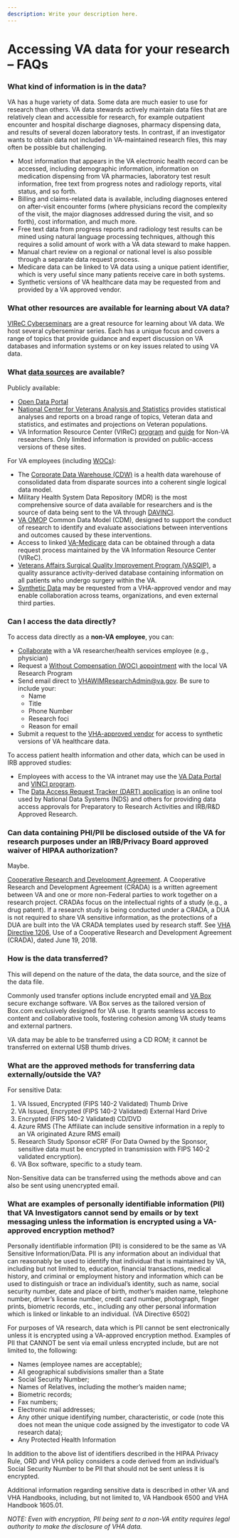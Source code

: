 ```yaml
---
description: Write your description here.
---
```


# Accessing VA data for your research – FAQs

### What kind of information is in the data?

VA has a huge variety of data. Some data are much easier to use for research than others. VA data stewards actively maintain data files that are relatively clean and accessible for research, for example outpatient encounter and hospital discharge diagnoses, pharmacy dispensing data, and results of several dozen laboratory tests. In contrast, if an investigator wants to obtain data not included in VA-maintained research files, this may often be possible but challenging.

- Most information that appears in the VA electronic health record can be accessed, including demographic information, information on medication dispensing from VA pharmacies, laboratory test result information, free text from progress notes and radiology reports, vital status, and so forth.
- Billing and claims-related data is available, including diagnoses entered on after-visit encounter forms (where physicians record the complexity of the visit, the major diagnoses addressed during the visit, and so forth), cost information, and much more.
- Free text data from progress reports and radiology test results can be mined using natural language processing techniques, although this requires a solid amount of work with a VA data steward to make happen.
- Manual chart review on a regional or national level is also possible through a separate data request process.
- Medicare data can be linked to VA data using a unique patient identifier, which is very useful since many patients receive care in both systems.
- Synthetic versions of VA healthcare data may be requested from and provided by a VA approved vendor.

### What other resources are available for learning about VA data?

[VIReC Cyberseminars](https://www.hsrd.research.va.gov/cyberseminars/) are a great resource for learning about VA data. We host several cyberseminar series. Each has a unique focus and covers a range of topics that provide guidance and expert discussion on VA databases and information systems or on key issues related to using VA data.

### What [data sources](https://vaww.vhadataportal.med.va.gov/Data-Sources/Data-Sources-Overview) are available?

Publicly available:

- [Open Data Portal](https://www.data.va.gov/)
- [National Center for Veterans Analysis and Statistics](https://www.va.gov/vetdata/) provides statistical analyses and reports on a broad range of topics, Veteran data and statistics, and estimates and projections on Veteran populations.
- VA Information Resource Center (VIReC) [program](http://www.virec.research.va.gov/) and [guide](https://www.virec.research.va.gov/Non-VA-Researchers/Info_for_NonVA_Researchers.pdf) for Non-VA researchers. Only limited information is provided on public-access versions of these sites.

For VA employees (including [WOCs](./research_va.md)):

- The [Corporate Data Warehouse (CDW)](https://www.hsrd.research.va.gov/for_researchers/cdw.cfm) is a health data warehouse of consolidated data from disparate sources into a coherent single logical data model.
- Military Health System Data Repository (MDR) is the most comprehensive source of data available for researchers and is the source of data being sent to the VA through [DAVINCI](https://vincicentral.vinci.med.va.gov/SitePages/VINCI_University-DaVINCI_Academy.aspx).
- [VA OMOP](https://vincicentral.vinci.med.va.gov/SitePages/VINCI_University-OMOP_Academy.aspx) Common Data Model (CDM), designed to support the conduct of research to identify and evaluate associations between interventions and outcomes caused by these interventions.
- Access to linked [VA-Medicare](https://www.virec.research.va.gov/VACMS/About.asp#About) data can be obtained through a data request process maintained by the VA Information Resource Center (VIReC).
- [Veterans Affairs Surgical Quality Improvement Program (VASQIP)](https://www.data.va.gov/dataset/Veterans-Affairs-Surgical-Quality-Improvement-Prog/nf89-pcxq/about_data), a quality assurance activity-derived database containing information on all patients who undergo surgery within the VA.
- [Synthetic Data](https://www.mdclone.com/?s=veterans) may be requested from a VHA-approved vendor and may enable collaboration across teams, organizations, and even external third parties.


### Can I access the data directly?

To access data directly as a **non-VA employee**, you can:

- [Collaborate](https://www.hsrd.research.va.gov/for_researchers/directory/) with a VA researcher/health services employee (e.g., physician)
- Request a [Without Compensation (WOC) appointment](./research_va.md) with the local VA Research Program
- Send email direct to [VHAWIMResearchAdmin@va.gov](mailto:VHAWIMResearchAdmin@va.gov).  Be sure to include your:
  - Name
  - Title
  - Phone Number
  - Research foci
  - Reason for email
- Submit a request to the [VHA-approved vendor](https://www.mdclone.com/?s=veterans) for access to synthetic versions of VA healthcare data.

To access patient health information and other data, which can be used in IRB approved studies:
- Employees with access to the VA intranet may use the [VA Data Portal](http://www.vhadataportal.med.va.gov/Home.aspx) and [VINCI program](http://www.hsrd.research.va.gov/for_researchers/vinci/).
- The [Data Access Request Tracker (DART) application](https://vaww.vhadataportal.med.va.gov/Data-Access/Data-Access-Overview) is an online tool used by National Data Systems (NDS) and others for providing data access approvals for Preparatory to Research Activities and IRB/R&D Approved Research.

### Can data containing PHI/PII be disclosed outside of the VA for research purposes under an IRB/Privacy Board approved waiver of HIPAA authorization?

Maybe.

[Cooperative Research and Development Agreement](). A Cooperative Research and Development Agreement (CRADA) is a written agreement between VA and one or more non-Federal parties to work together on a research project. CRADAs focus on the intellectual rights of a study (e.g., a drug patent). If a research study is being conducted under a CRADA, a DUA is not required to share VA sensitive information, as the protections of a DUA are built into the VA CRADA templates used by research staff. See [VHA Directive 1206](), Use of a Cooperative Research and Development Agreement (CRADA), dated June 19, 2018.

### How is the data transferred?

This will depend on the nature of the data, the data source, and the size of the data file.

Commonly used transfer options include encrypted email and [VA Box](https://department.va.gov/privacy/wp-content/uploads/sites/5/2024/05/FY24BoxEnterpriseCloudContentCollaborationPlatformEPIA_508.pdf) secure exchange software. VA Box serves as the tailored version of Box.com exclusively designed for VA use. It grants seamless access to content and collaborative tools, fostering cohesion among VA study teams and external partners.

VA data may be able to be transferred using a CD ROM; it cannot be transferred on external USB thumb drives.

### What are the approved methods for transferring data externally/outside the VA?

For sensitive Data:
1. VA Issued, Encrypted (FIPS 140-2 Validated) Thumb Drive
2. VA Issued, Encrypted (FIPS 140-2 Validated) External Hard Drive
3. Encrypted (FIPS 140-2 Validated) CD/DVD
4. Azure RMS (The Affiliate can include sensitive information in a reply to an VA originated Azure RMS email)
5. Research Study Sponsor eCRF (For Data Owned by the Sponsor, sensitive data must be encrypted in transmission with FIPS 140-2 validated encryption).
6. VA Box software, specific to a study team.

Non-Sensitive data can be transferred using the methods above and can also be sent using unencrypted email.

### What are examples of personally identifiable information (PII) that VA Investigators cannot send by emails or by text messaging unless the information is encrypted using a VA-approved encryption method?

Personally identifiable information (PII) is considered to be the same as VA Sensitive Information/Data. PII is any information about an individual that can reasonably be used to identify that individual that is maintained by VA, including but not limited to, education, financial transactions, medical history, and criminal or employment history and information which can be used to distinguish or trace an individual’s identity, such as name, social security number, date and place of birth, mother’s maiden name, telephone number, driver’s license number, credit card number, photograph, finger prints, biometric records, etc., including any other personal information which is linked or linkable to an individual. (VA Directive 6502)

For purposes of VA research, data which is PII cannot be sent electronically unless it is encrypted using a VA-approved encryption method. Examples of PII that CANNOT be sent via email unless encrypted include, but are not limited to, the following:

- Names (employee names are acceptable);
- All geographical subdivisions smaller than a State
- Social Security Number;
- Names of Relatives, including the mother’s maiden name;
- Biometric records;
- Fax numbers;
- Electronic mail addresses;
- Any other unique identifying number, characteristic, or code (note this does not mean the unique code assigned by the investigator to code VA research data);
- Any Protected Health Information

In addition to the above list of identifiers described in the HIPAA Privacy Rule, ORD and VHA policy considers a code derived from an individual’s Social Security Number to be PII that should not be sent unless it is encrypted.

Additional information regarding sensitive data is described in other VA and VHA Handbooks, including, but not limited to, VA Handbook 6500 and VHA Handbook 1605.01.

*NOTE: Even with encryption, PII being sent to a non-VA entity requires legal authority to make the disclosure of VHA data.*
